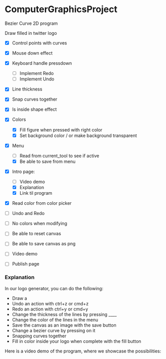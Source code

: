 # ComputerGraphicsProject
Bezier Curve 2D program

Draw filled in twitter logo

- [x] Control points with curves
- [x] Mouse down effect
- [x] Keyboard handle pressdown
    - [ ] Implement Redo
    - [ ] Implement Undo
- [x] Line thickness
- [x] Snap curves together
- [x] Is inside shape effect
- [x] Colors
    - [x] Fill figure when pressed with right color
    - [x] Set background color / or make background transparent
- [x] Menu
    - [ ] Read from current_tool to see if active
    - [x] Be able to save from menu
- [x] Intro page: 
    - [ ] Video demo
    - [x] Explanation
    - [x] Link til program

- [x] Read color from color picker
- [ ] Undo and Redo
- [ ] No colors when modifying
- [ ] Be able to reset canvas
- [ ] Be able to save canvas as png
- [ ] Video demo
- [ ] Publish page



### Explanation

In our logo generator, you can do the following:
- Draw a 
- Undo an action with ctrl+z or cmd+z
- Redo an action with ctrl+y or cmd+y
- Change the thickness of the lines by pressing ____
- Change the color of the lines in the menu
- Save the canvas as an image with the save button
- Change a bezier curve by pressing on it
- Snapping curves together
- Fill in color inside your logo when complete with the fill button

Here is a video demo of the program, where we showcase the possibilities:
